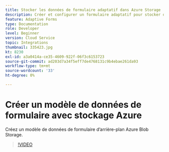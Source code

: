 ```yaml
---
title: Stocker les données de formulaire adaptatif dans Azure Storage
description: Créer et configurer un formulaire adaptatif pour stocker des données dans Azure Storage
feature: Adaptive Forms
type: Documentation
role: Developer
level: Beginner
version: Cloud Service
topic: Integrations
thumbnail: 335423.jpg
kt: 8230
exl-id: a3a0414a-ce35-4609-922f-06f3c6153723
source-git-commit: ad203d7a34f5eff7de4768131c9b4ebae261da93
workflow-type: tm+mt
source-wordcount: '33'
ht-degree: 0%

---
```


# Créer un modèle de données de formulaire avec stockage Azure

Créez un modèle de données de formulaire d’arrière-plan Azure Blob Storage.

>[!VIDEO](https://video.tv.adobe.com/v/335423/?quality=12&learn=on)
